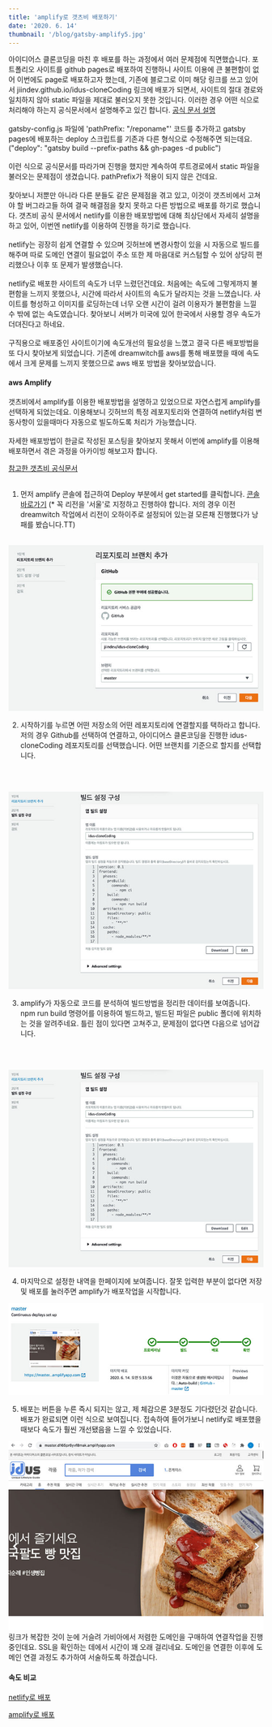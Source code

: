```yaml
---
title: 'amplify로 갯츠비 배포하기'
date: '2020. 6. 14'
thumbnail: '/blog/gatsby-amplify5.jpg'
---
```

아이디어스 클론코딩을 마친 후 배포를 하는 과정에서 여러 문제점에 직면했습니다.
포트폴리오 사이트를 github pages로 배포하여 진행하니 사이트 이용에 큰 불편함이 없어 이번에도 page로 배포하고자 했는데, 기존에 블로그로 이미 해당 링크를 쓰고 있어서 
jiindev.github.io/idus-cloneCoding
링크에 배포가 되면서, 사이트의 절대 경로와 일치하지 않아 static 파일을 제대로 불러오지 못한 것입니다.
이러한 경우 어떤 식으로 처리해야 하는지 공식문서에서 설명해주고 있긴 합니다.
[공식 문서 설명](https://www.gatsbyjs.org/docs/how-gatsby-works-with-github-pages/)
<br/><br/>
gatsby-config.js 파일에 'pathPrefix: "/reponame"' 코드를 추가하고 gatsby pages에 배포하는 deploy 스크립트를 기존과 다른 형식으로 수정해주면 되는데요.
("deploy": "gatsby build --prefix-paths && gh-pages -d public")
<br/><br/>
이런 식으로 공식문서를 따라가며 진행을 했지만 계속하여 루트경로에서 static 파일을 불러오는 문제점이 생겼습니다. pathPrefix가 적용이 되지 않은 건데요.
<br/><br/>
찾아보니 저뿐만 아니라 다른 분들도 같은 문제점을 겪고 있고, 이것이 갯츠비에서 고쳐야 할 버그라고들 하여 결국 해결점을 찾지 못하고 다른 방법으로 배포를 하기로 했습니다.
갯츠비 공식 문서에서 netlify를 이용한 배포방법에 대해 최상단에서 자세히 설명을 하고 있어, 이번엔 netlify를 이용하여 진행을 하기로 했습니다.
<br/><br/>
netlify는 굉장히 쉽게 연결할 수 있으며 깃허브에 변경사항이 있을 시 자동으로 빌드를 해주며 따로 도메인 연결이 필요없이 주소 또한 제 마음대로 커스텀할 수 있어 상당히 편리했으나 이후 또 문제가 발생했습니다.
<br/><br/>
netlify로 배포한 사이트의 속도가 너무 느렸던건데요. 처음에는 속도에 그렇게까지 불편함을 느끼지 못했으나, 시간에 따라서 사이트의 속도가 달라지는 것을 느꼈습니다. 사이트를 형성하고 이미지를 로딩하는데 너무 오랜 시간이 걸려 이용자가 불편함을 느낄 수 밖에 없는 속도였습니다. 찾아보니 서버가 미국에 있어 한국에서 사용할 경우 속도가 더뎌진다고 하네요.
<br/><br/>
구직용으로 배포중인 사이트이기에 속도개선의 필요성을 느꼈고 결국 다른 배포방법을 또 다시 찾아보게 되었습니다. 기존에 dreamwitch를 aws를 통해 배포했을 때에 속도에서 크게 문제를 느끼지 못했으므로 aws 배포 방법을 찾아보았습니다.

#### aws Amplify

갯츠비에서 amplify를 이용한 배포방법을 설명하고 있었으므로 자연스럽게 amplify를 선택하게 되었는데요. 이용해보니 깃허브의 특정 레포지토리와 연결하여 netlify처럼 변동사항이 있을때마다 자동으로 빌도하도록 처리가 가능했습니다.
<br/><br/>
자세한 배포방법이 한글로 작성된 포스팅을 찾아보지 못해서 이번에 amplify를 이용해 배포하면서 겪은 과정을 아카이빙 해보고자 합니다.

[참고한 갯츠비 공식문서](https://www.gatsbyjs.org/docs/deploying-to-aws-amplify/)
<br/><br/>
1. 먼저 amplify 콘솔에 접근하여 Deploy 부분에서 get started를 클릭합니다.
[콘솔 바로가기](https://console.aws.amazon.com/amplify/home)
(* 꼭 리전을 '서울'로 지정하고 진행하야 합니다. 저의 경우 이전 dreamwitch 작업에서 리전이 오하이주로 설정되어 있는걸 모른채 진행했다가 낭패를 봤습니다.TT)
<br/><br/>

![레포지토리 선택화면 캡쳐](/blog/gatsby-amplify1.jpg)

2. 시작하기를 누르면 어떤 저장소의 어떤 레포지토리에 연결할지를 택하라고 합니다.
저의 경우 Github를 선택하여 연결하고, 아이디어스 클론코딩을 진행한 idus-cloneCoding 레포지토리를 선택했습니다.
어떤 브랜치를 기준으로 할지를 선택합니다.

<br/><br/>

![빌드 설정 구성화면 챕쳐](/blog/gatsby-amplify2.jpg)

3. amplify가 자동으로 코드를 분석하여 빌드방법을 정리한 데이터를 보여줍니다.
npm run build 명령어를 이용하여 빌드하고, 빌드된 파일은 public 폴더에 위치하는 것을 알려주네요.
틀린 점이 있다면 고쳐주고, 문제점이 없다면 다음으로 넘어갑니다.

<br/><br/>

![검토화면 캡쳐](/blog/gatsby-amplify2.jpg)

4. 마지막으로 설정한 내역을 한페이지에 보여줍니다. 
잘못 입력한 부분이 없다면 저장 및 배포를 눌러주면 amplify가 배포작업을 시작합니다.

![배포화면 캡쳐](/blog/gatsby-amplify4.jpg)

5. 배포는 버튼을 누른 즉시 되지는 않고, 제 체감으론 3분정도 기다렸던것 같습니다.
배포가 완료되면 이런 식으로 보여집니다. 접속하여 들어가보니 netlify로 배포했을 때보다 속도가 훨씬 개선됐음을 느낄 수 있었습니다. 

![사이트 캡쳐](/blog/gatsby-amplify5.jpg)
링크가 복잡한 것이 눈에 거슬려 가비아에서 저렴한 도메인을 구매하여 연결작업을 진행중인데요.
SSL을 확인하는 데에서 시간이 꽤 오래 걸리네요.
도메인을 연결한 이후에 도메인 연결 과정도 추가하여 서술하도록 하겠습니다.

#### 속도 비교

[netlify로 배포](https://jdus.netlify.app/)

[amplify로 배포](https://master.d165pr6yvf8mak.amplifyapp.com/)